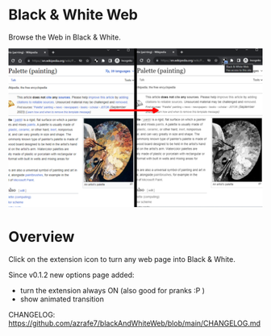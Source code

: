 # Black & White Web
Browse the Web in Black & White.

![screenshot](./webstore_assets/screenshot_01.png "Screenshot")


# Overview
Click on the extension icon to turn any web page into Black & White.

Since v0.1.2 new options page added:
 - turn the extension always ON (also good for pranks :P )
 - show animated transition


CHANGELOG: https://github.com/azrafe7/blackAndWhiteWeb/blob/main/CHANGELOG.md
